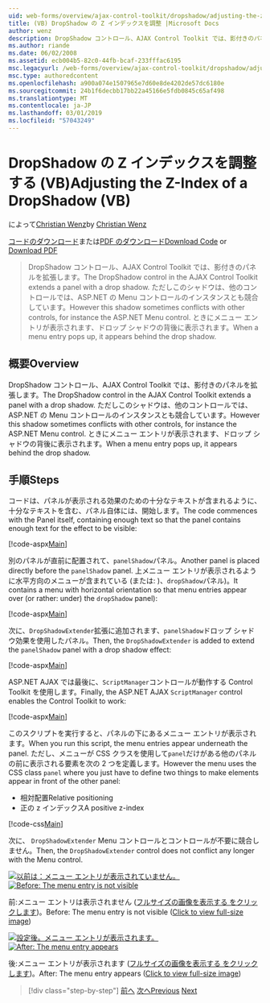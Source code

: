 ```yaml
---
uid: web-forms/overview/ajax-control-toolkit/dropshadow/adjusting-the-z-index-of-a-dropshadow-vb
title: (VB) DropShadow の Z インデックスを調整 |Microsoft Docs
author: wenz
description: DropShadow コントロール、AJAX Control Toolkit では、影付きのパネルを拡張します。 ただし場合がありますこのシャドウがインストールの他のコントロールと競合しています.
ms.author: riande
ms.date: 06/02/2008
ms.assetid: ecb004b5-82c0-44fb-bcaf-233fffac6195
msc.legacyurl: /web-forms/overview/ajax-control-toolkit/dropshadow/adjusting-the-z-index-of-a-dropshadow-vb
msc.type: authoredcontent
ms.openlocfilehash: a900a074e1507965e7d60e8de4202de57dc6180e
ms.sourcegitcommit: 24b1f6decbb17bb22a45166e5fdb0845c65af498
ms.translationtype: MT
ms.contentlocale: ja-JP
ms.lasthandoff: 03/01/2019
ms.locfileid: "57043249"
---
```

<a name="adjusting-the-z-index-of-a-dropshadow-vb"></a><span data-ttu-id="5135c-104">DropShadow の Z インデックスを調整する (VB)</span><span class="sxs-lookup"><span data-stu-id="5135c-104">Adjusting the Z-Index of a DropShadow (VB)</span></span>
====================
<span data-ttu-id="5135c-105">によって[Christian Wenz](https://github.com/wenz)</span><span class="sxs-lookup"><span data-stu-id="5135c-105">by [Christian Wenz](https://github.com/wenz)</span></span>

<span data-ttu-id="5135c-106">[コードのダウンロード](http://download.microsoft.com/download/5/1/6/51652a81-500b-4f6b-88d3-617103e7941e/DropShadow1.vb.zip)または[PDF のダウンロード](http://download.microsoft.com/download/b/6/a/b6ae89ee-df69-4c87-9bfb-ad1eb2b23373/dropshadow1VB.pdf)</span><span class="sxs-lookup"><span data-stu-id="5135c-106">[Download Code](http://download.microsoft.com/download/5/1/6/51652a81-500b-4f6b-88d3-617103e7941e/DropShadow1.vb.zip) or [Download PDF](http://download.microsoft.com/download/b/6/a/b6ae89ee-df69-4c87-9bfb-ad1eb2b23373/dropshadow1VB.pdf)</span></span>

> <span data-ttu-id="5135c-107">DropShadow コントロール、AJAX Control Toolkit では、影付きのパネルを拡張します。</span><span class="sxs-lookup"><span data-stu-id="5135c-107">The DropShadow control in the AJAX Control Toolkit extends a panel with a drop shadow.</span></span> <span data-ttu-id="5135c-108">ただしこのシャドウは、他のコントロールでは、ASP.NET の Menu コントロールのインスタンスとも競合しています。</span><span class="sxs-lookup"><span data-stu-id="5135c-108">However this shadow sometimes conflicts with other controls, for instance the ASP.NET Menu control.</span></span> <span data-ttu-id="5135c-109">ときにメニュー エントリが表示されます、ドロップ シャドウの背後に表示されます。</span><span class="sxs-lookup"><span data-stu-id="5135c-109">When a menu entry pops up, it appears behind the drop shadow.</span></span>


## <a name="overview"></a><span data-ttu-id="5135c-110">概要</span><span class="sxs-lookup"><span data-stu-id="5135c-110">Overview</span></span>

<span data-ttu-id="5135c-111">DropShadow コントロール、AJAX Control Toolkit では、影付きのパネルを拡張します。</span><span class="sxs-lookup"><span data-stu-id="5135c-111">The DropShadow control in the AJAX Control Toolkit extends a panel with a drop shadow.</span></span> <span data-ttu-id="5135c-112">ただしこのシャドウは、他のコントロールでは、ASP.NET の Menu コントロールのインスタンスとも競合しています。</span><span class="sxs-lookup"><span data-stu-id="5135c-112">However this shadow sometimes conflicts with other controls, for instance the ASP.NET Menu control.</span></span> <span data-ttu-id="5135c-113">ときにメニュー エントリが表示されます、ドロップ シャドウの背後に表示されます。</span><span class="sxs-lookup"><span data-stu-id="5135c-113">When a menu entry pops up, it appears behind the drop shadow.</span></span>

## <a name="steps"></a><span data-ttu-id="5135c-114">手順</span><span class="sxs-lookup"><span data-stu-id="5135c-114">Steps</span></span>

<span data-ttu-id="5135c-115">コードは、パネルが表示される効果のための十分なテキストが含まれるように、十分なテキストを含む、パネル自体には、開始します。</span><span class="sxs-lookup"><span data-stu-id="5135c-115">The code commences with the Panel itself, containing enough text so that the panel contains enough text for the effect to be visible:</span></span>

[!code-aspx[Main](adjusting-the-z-index-of-a-dropshadow-vb/samples/sample1.aspx)]

<span data-ttu-id="5135c-116">別のパネルが直前に配置されて、`panelShadow`パネル。</span><span class="sxs-lookup"><span data-stu-id="5135c-116">Another panel is placed directly before the `panelShadow` panel.</span></span> <span data-ttu-id="5135c-117">上メニュー エントリが表示されるように水平方向のメニューが含まれている (または: )、`dropShadow`パネル)。</span><span class="sxs-lookup"><span data-stu-id="5135c-117">It contains a menu with horizontal orientation so that menu entries appear over (or rather: under) the `dropShadow` panel):</span></span>

[!code-aspx[Main](adjusting-the-z-index-of-a-dropshadow-vb/samples/sample2.aspx)]

<span data-ttu-id="5135c-118">次に、`DropShadowExtender`拡張に追加されます、`panelShadow`ドロップ シャドウ効果を使用したパネル。</span><span class="sxs-lookup"><span data-stu-id="5135c-118">Then, the `DropShadowExtender` is added to extend the `panelShadow` panel with a drop shadow effect:</span></span>

[!code-aspx[Main](adjusting-the-z-index-of-a-dropshadow-vb/samples/sample3.aspx)]

<span data-ttu-id="5135c-119">ASP.NET AJAX では最後に、`ScriptManager`コントロールが動作する Control Toolkit を使用します。</span><span class="sxs-lookup"><span data-stu-id="5135c-119">Finally, the ASP.NET AJAX `ScriptManager` control enables the Control Toolkit to work:</span></span>

[!code-aspx[Main](adjusting-the-z-index-of-a-dropshadow-vb/samples/sample4.aspx)]

<span data-ttu-id="5135c-120">このスクリプトを実行すると、パネルの下にあるメニュー エントリが表示されます。</span><span class="sxs-lookup"><span data-stu-id="5135c-120">When you run this script, the menu entries appear underneath the panel.</span></span> <span data-ttu-id="5135c-121">ただし、メニューが CSS クラスを使用して`panel`だけがある他のパネルの前に表示される要素を次の 2 つを定義します。</span><span class="sxs-lookup"><span data-stu-id="5135c-121">However the menu uses the CSS class `panel` where you just have to define two things to make elements appear in front of the other panel:</span></span>

- <span data-ttu-id="5135c-122">相対配置</span><span class="sxs-lookup"><span data-stu-id="5135c-122">Relative positioning</span></span>
- <span data-ttu-id="5135c-123">正の z インデックス</span><span class="sxs-lookup"><span data-stu-id="5135c-123">A positive z-index</span></span>

[!code-css[Main](adjusting-the-z-index-of-a-dropshadow-vb/samples/sample5.css)]

<span data-ttu-id="5135c-124">次に、 `DropShadowExtender` Menu コントロールとコントロールが不要に競合しません。</span><span class="sxs-lookup"><span data-stu-id="5135c-124">Then, the `DropShadowExtender` control does not conflict any longer with the Menu control.</span></span>


<span data-ttu-id="5135c-125">[![以前は：メニュー エントリが表示されていません。](adjusting-the-z-index-of-a-dropshadow-vb/_static/image2.png)](adjusting-the-z-index-of-a-dropshadow-vb/_static/image1.png)</span><span class="sxs-lookup"><span data-stu-id="5135c-125">[![Before: The menu entry is not visible](adjusting-the-z-index-of-a-dropshadow-vb/_static/image2.png)](adjusting-the-z-index-of-a-dropshadow-vb/_static/image1.png)</span></span>

<span data-ttu-id="5135c-126">前:メニュー エントリは表示されません ([フルサイズの画像を表示する をクリックします](adjusting-the-z-index-of-a-dropshadow-vb/_static/image3.png))。</span><span class="sxs-lookup"><span data-stu-id="5135c-126">Before: The menu entry is not visible ([Click to view full-size image](adjusting-the-z-index-of-a-dropshadow-vb/_static/image3.png))</span></span>


<span data-ttu-id="5135c-127">[![設定後。メニュー エントリが表示されます。](adjusting-the-z-index-of-a-dropshadow-vb/_static/image5.png)](adjusting-the-z-index-of-a-dropshadow-vb/_static/image4.png)</span><span class="sxs-lookup"><span data-stu-id="5135c-127">[![After: The menu entry appears](adjusting-the-z-index-of-a-dropshadow-vb/_static/image5.png)](adjusting-the-z-index-of-a-dropshadow-vb/_static/image4.png)</span></span>

<span data-ttu-id="5135c-128">後:メニュー エントリが表示されます ([フルサイズの画像を表示する をクリックします](adjusting-the-z-index-of-a-dropshadow-vb/_static/image6.png))。</span><span class="sxs-lookup"><span data-stu-id="5135c-128">After: The menu entry appears ([Click to view full-size image](adjusting-the-z-index-of-a-dropshadow-vb/_static/image6.png))</span></span>

> [!div class="step-by-step"]
> <span data-ttu-id="5135c-129">[前へ](manipulating-dropshadow-properties-from-client-code-cs.md)
> [次へ](manipulating-dropshadow-properties-from-client-code-vb.md)</span><span class="sxs-lookup"><span data-stu-id="5135c-129">[Previous](manipulating-dropshadow-properties-from-client-code-cs.md)
[Next](manipulating-dropshadow-properties-from-client-code-vb.md)</span></span>
